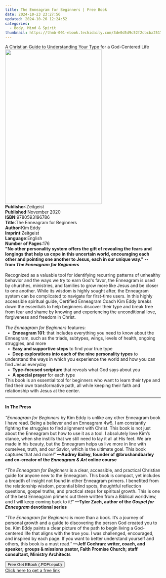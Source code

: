 ```yaml
---
title: The Enneagram for Beginners | Free Book
date: 2024-10-23 23:27:56
updated: 2024-10-26 12:24:52
categories:
  - Body, Mind & Spirit
thumbnail: https://thmb-001-ebook.techidaily.com/3de0d5d9c52f2cbcba25170daaaf11fc19ea6e134016dea57414c7f510b90db4.jpg
---
```

<main id="book-container">
  <div class="flex flex-col">
    <div class="book-brief flex-1 py-6 px-4 sm:p-6 md:py-10 md:px-8">
      <!-- brief-->
      <div class="book-brief-main">
        A Christian Guide to Understanding Your Type for a God-Centered Life
      </div>
    </div>
    <div
      class="book-meta-info flex-1 grid gap-4 col-start-1 col-end-3 row-start-1 sm:mb-6 sm:grid-cols-4 lg:gap-6 lg:col-start-2 lg:row-end-6 lg:row-span-6 lg:mb-0"
    >
      <div
        class="book-meta-info-left place-content-center mt-4 p-4 text-sm leading-6 col-start-2 col-span-2 dark:text-slate-400"
      >
        <img
          class="w-full h-500 object-cover rounded-lg sm:h-255 sm:col-span-2 lg:col-span-full"
          src="https://img-001-ebook.techidaily.com/ee87d54cd66c4011d10272e2c947ee00d5a44a1e3fc09dfb85a809c05a57799e.jpg"
          alt=""
          width="312"
          height="500"
        />
      </div>
      <div
        class="book-meta-info-right mt-2 col-start-1 row-start-2 col-span-3 self-center"
      >
        <!-- meta data  -->
        <div class="flex flex-col px-4 md:px-8">
          <div class="flex-1">
            <strong>Publisher</strong>:<span class="px-2">Zeitgeist</span>
          </div>
          <div class="flex-1">
            <strong>Published</strong>:<span class="px-2">November 2020</span>
          </div>
          <div class="flex-1">
            <strong>ISBN</strong>:<span class="px-2">9780593196786</span>
          </div>
          <div class="flex-1">
            <strong>Title</strong>:<span class="px-2"
              >The Enneagram for Beginners</span
            >
          </div>
          <div class="flex-1">
            <strong>Author</strong>:<span class="px-2">Kim Eddy</span>
          </div>
          <div class="flex-1">
            <strong>Imprint</strong>:<span class="px-2">Zeitgeist</span>
          </div>
          <div class="flex-1">
            <strong>Language</strong>:<span class="px-2">English</span>
          </div>
          <div class="flex-1">
            <strong>Number of Pages</strong>:<span class="px-2">176</span>
          </div>
        </div>
      </div>
    </div>
    <div class="book-description flex-1 py-6 px-4 sm:p-6 md:py-10 md:px-8">
      <div class="book-description-main">
        <div accordion-content="" id="description">
          <b
            >"No other personality system offers the gift of revealing the fears
            and longings that help us cope in this uncertain world, encouraging
            each other and pointing one another to Jesus, each in our unique
            way." --from&nbsp;<i>The Enneagram for Beginners</i></b
          ><br /><br />Recognized as a valuable tool for identifying recurring
          patterns of unhealthy behavior and the ways we try to earn God's
          favor, the Enneagram is used by churches, ministries, and families to
          grow more like Jesus and be closer to one another. While its wisdom is
          highly sought after, the Enneagram system can be complicated to
          navigate for first-time users. In this highly accessible spiritual
          guide, Certified Enneagram Coach Kim Eddy breaks down the essentials
          to help beginners discover their type and break free from fear and
          shame by knowing and experiencing the unconditional love, forgiveness
          and freedom in Christ.<br /><br /><i>The Enneagram for Beginners</i
          >&nbsp;features:<br />&nbsp;&nbsp;•&nbsp;&nbsp;<b>Enneagram 101</b>:
          that includes everything you need to know about the Enneagram, such as
          the triads, subtypes, wings, levels of health, ongoing struggles, and
          more<br />&nbsp;&nbsp;•&nbsp;&nbsp;<b>Easy and supportive steps</b
          >&nbsp;to find your true type<br />&nbsp;&nbsp;•&nbsp;&nbsp;<b
            >Deep explorations into each of the nine personality types</b
          >&nbsp;to understand the ways in which you experience the world and
          how you can find Jesus everyday<br />&nbsp;&nbsp;•&nbsp;&nbsp;<b
            >Type-focused scripture&nbsp;</b
          >that reveals what God says about you<br />&nbsp;&nbsp;•&nbsp;&nbsp;<b
            >A special prayer&nbsp;</b
          >for each type<br />This book is an essential tool for beginners who
          want to learn their type and find their own transformative path, all
          while keeping their faith and relationship with Jesus at the center.
        </div>
        <div class="accordion-fader"></div>
      </div>
    </div>
    <div class="book-excerpts flex-1 py-6 px-4 sm:p-6 md:py-10 md:px-8">
      <!-- excerpts-->
      <div class="book-excerpts-main">
        <hr />
        <h4 class="placeholder placeholder-heading">
          <span>In The Press</span>
        </h4>
        <p>
          <i>“Enneagram for Beginners</i> by Kim Eddy is unlike any other
          Enneagram book I have read. Being a believer and an Enneagram 4w5, I
          am constantly fighting the struggles to find alignment with Christ.
          This book is not just about the Enneagram but how to use it as a tool.
          I absolutely love Kim’s stance, when she instills that we still need
          to lay it all at His feet. We are made in his beauty, but the
          Enneagram helps us live more in line with ourselves, truth, and our
          Savior, which is the ultimate goal. This book captures that and
          more!”&nbsp;<b
            >—Audrey Bailey, founder of @brushandbarley and co-creator of
            the&nbsp;</b
          ><i><b>Enneagram &amp; Art&nbsp;</b></i
          ><b>online course</b><br /><br />
          <i>“The</i>&nbsp;<i>Enneagram for Beginners</i>&nbsp;is a clear,
          accessible, and practical Christian guide for anyone new to the
          Enneagram. This book is compact, yet includes a breadth of insight not
          found in other Enneagram primers. I benefited from the relationship
          wisdom, potential blind spots, thoughtful reflection questions, gospel
          truths, and practical steps for spiritual growth. This is one of the
          best Enneagram primers out there written from a Biblical worldview,
          and I will keep coming back to it!”
          <b>—Tyler Zach, author of the&nbsp;</b
          ><i><b>Gospel for Enneagram</b></i
          ><b>&nbsp;devotional series<br /></b><br />
          <i>“The Enneagram for Beginners</i> is more than a book. It’s a
          journey of personal growth and a guide to discovering the person God
          created you to be. Kim Eddy paints a clear picture of the path to
          begin living a God-centered life that aligns with the true you. I was
          challenged, encouraged, and inspired by each page. If you want to
          better understand yourself and others, this book is a must read.”<b>
            —Jeff Cochran: writer, coach, and speaker; groups &amp; missions
            pastor, Faith Promise Church; staff consultant, Ministry
            Architects</b
          >
        </p>
      </div>
    </div>
    <div
      class="book-about-author flex-1 py-6 px-4 sm:p-6 md:py-10 md:px-8"
    ></div>
    <div class="book-free-get flex-1 py-6 px-4 sm:p-6 md:py-10 md:px-8">
      <button
        id="btn-free-get"
        class="bg-blue-500 hover:bg-blue-700 text-white font-bold py-2 px-4 rounded"
      >
        Free Get EBook (.PDF/.epub)
      </button>
      <div id="countdown-display" class="px-2 text-lg mt-2"></div>
      <a
        id="free-link"
        class="hidden bg-blue-500 hover:bg-blue-700 text-white font-bold py-2 px-4 rounded"
        href="https://www.ebooks.com/en-us/book/210133345/the-enneagram-for-beginners/kim-eddy/"
        target="_blank"
        >Click here to get a free link</a
      >
    </div>
    <script>
      let countdownTime = 0;
      let countdownInterval = null;
      document
        .getElementById('btn-free-get')
        .addEventListener('click', startCountdown);
      function startCountdown() {
        countdownTime = new Date().getTime() + 60000 * 3;
        countdownInterval = setInterval(updateCountdown, 1000);
        document.getElementById('btn-free-get').disabled = true;
        document
          .getElementById('btn-free-get')
          .classList.add('bg-gray-500', 'cursor-not-allowed');
      }
      function updateCountdown() {
        let currentTime = new Date().getTime();
        let timeLeft = countdownTime - currentTime;
        let secondsLeft = Math.floor(timeLeft / 1000);
        document.getElementById('countdown-display').innerHTML =
          `Remaining time: ${secondsLeft} seconds.`;
        if (secondsLeft <= 0) {
          clearInterval(countdownInterval);
          document.getElementById('btn-free-get').classList.add('hidden');
          document.getElementById('free-link').classList.remove('hidden');
          document.getElementById('countdown-display').innerHTML = '';
        }
      }
    </script>
  </div>
</main>
